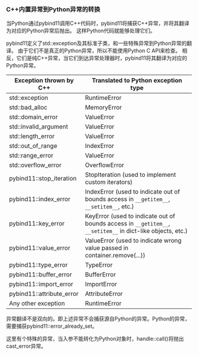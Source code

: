 ### C++内置异常到Python异常的转换

当Python通过pybind11调用C++代码时，pybind11将捕获C++异常，并将其翻译为对应的Python异常后抛出。
这样Python代码就能够处理它们。

pybind11定义了std::exception及其标准子类，和一些特殊异常到Python异常的翻译。
由于它们不是真正的Python异常，所以不能使用Python C API来检查。
相反，它们是纯C++异常，当它们到达异常处理器时，pybind11将其翻译为对应的Python异常。

| Exception thrown by C++ | Translated to Python exception type |
| ----------------------- | ----------------------------------- |
| std::exception | RuntimeError |
| std::bad_alloc | MemoryError |
| std::domain_error | ValueError |
| std::invalid_argument | ValueError |
| std::length_error | ValueError |
| std::out_of_range | IndexError |
| std::range_error | ValueError |
| std::overflow_error | OverflowError |
| pybind11::stop_iteration | StopIteration (used to implement custom iterators) |
| pybind11::index_error | IndexError (used to indicate out of bounds access in `__getitem__`, `__setitem__`, etc.) |
| pybind11::key_error | KeyError (used to indicate out of bounds access in `__getitem__`, `__setitem__` in dict-like objects, etc.) |
| pybind11::value_error | ValueError (used to indicate wrong value passed in container.remove(...)) |
| pybind11::type_error | TypeError |
| pybind11::buffer_error | BufferError |
| pybind11::import_error | ImportError |
| pybind11::attribute_error | AttributeError |
| Any other exception | RuntimeError |

异常翻译不是双向的。即上述异常不会捕获源自Python的异常。Python的异常，需要捕获pybind11::error_already_set。

这里有个特殊的异常，当入参不能转化为Python对象时，handle::call()将抛出cast_error异常。
